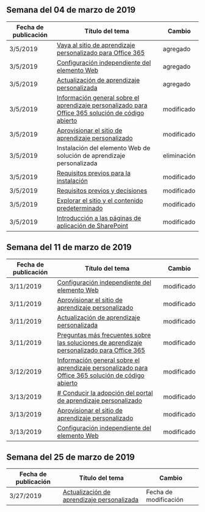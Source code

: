 <!-- This file is generated automatically each week. Changes made to this file will be overwritten.-->




## <a name="week-of-march-04-2019"></a>Semana del 04 de marzo de 2019


| Fecha de publicación |Título del tema | Cambio |
|------|------------|--------|
| 3/5/2019 | [Vaya al sitio de aprendizaje personalizado para Office 365](/Office365/CustomLearning/custom_addowners) | agregado |
| 3/5/2019 | [Configuración independiente del elemento Web](/Office365/CustomLearning/custom_manualsetup) | agregado |
| 3/5/2019 | [Actualización de aprendizaje personalizada](/Office365/CustomLearning/custom_upgrade) | agregado |
| 3/5/2019 | [Información general sobre el aprendizaje personalizado para Office 365 solución de código abierto](/Office365/CustomLearning/index) | modificado |
| 3/5/2019 | [Aprovisionar el sitio de aprendizaje personalizado](/Office365/CustomLearning/installsitepackage) | modificado |
| 3/5/2019 | Instalación del elemento Web de solución de aprendizaje personalizada | eliminación |
| 3/5/2019 | [Requisitos previos para la instalación](/Office365/CustomLearning/prereqs) | modificado |
| 3/5/2019 | [Requisitos previos y decisiones](/Office365/CustomLearning/servicedecisions) | modificado |
| 3/5/2019 | [Explorar el sitio y el contenido predeterminado](/Office365/CustomLearning/sitecontent) | modificado |
| 3/5/2019 | [Introducción a las páginas de aplicación de SharePoint](/Office365/CustomLearning/custom_apppages) | modificado |


## <a name="week-of-march-11-2019"></a>Semana del 11 de marzo de 2019


| Fecha de publicación |Título del tema | Cambio |
|------|------------|--------|
| 3/11/2019 | [Configuración independiente del elemento Web](/Office365/CustomLearning/custom_manualsetup) | modificado |
| 3/11/2019 | [Aprovisionar el sitio de aprendizaje personalizado](/Office365/CustomLearning/custom_provision) | modificado |
| 3/11/2019 | [Actualización de aprendizaje personalizada](/Office365/CustomLearning/custom_upgrade) | modificado |
| 3/11/2019 | [Preguntas más frecuentes sobre las soluciones de aprendizaje personalizado para Office 365](/Office365/CustomLearning/faq) | modificado |
| 3/12/2019 | [Información general sobre el aprendizaje personalizado para Office 365 solución de código abierto](/Office365/CustomLearning/index) | modificado |
| 3/13/2019 | [# Conducir la adopción del portal de aprendizaje personalizado](/Office365/CustomLearning/driveadoption) | modificado |
| 3/13/2019 | [Aprovisionar el sitio de aprendizaje personalizado](/Office365/CustomLearning/custom_provision) | modificado |
| 3/13/2019 | [Configuración independiente del elemento Web](/Office365/CustomLearning/custom_manualsetup) | modificado |


## <a name="week-of-march-25-2019"></a>Semana del 25 de marzo de 2019


| Fecha de publicación |Título del tema | Cambio |
|------|------------|--------|
| 3/27/2019 | [Actualización de aprendizaje personalizada](/Office365/CustomLearning/custom_upgrade) | Fecha de modificación |
